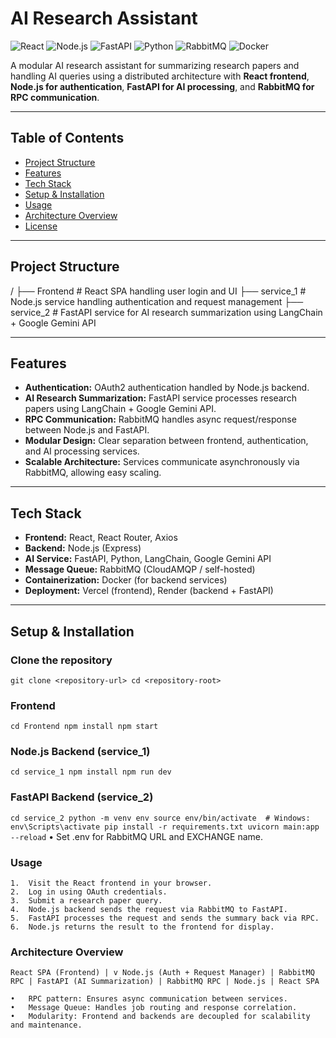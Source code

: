 # AI Research Assistant

![React](https://img.shields.io/badge/React-17.0.2-blue?logo=react) 
![Node.js](https://img.shields.io/badge/Node.js-18-green?logo=node.js) 
![FastAPI](https://img.shields.io/badge/FastAPI-0.100.0-lightgrey?logo=fastapi) 
![Python](https://img.shields.io/badge/Python-3.13-yellow?logo=python) 
![RabbitMQ](https://img.shields.io/badge/RabbitMQ-3.11-orange?logo=rabbitmq) 
![Docker](https://img.shields.io/badge/Docker-24-blue?logo=docker)

A modular AI research assistant for summarizing research papers and handling AI queries using a distributed architecture with **React frontend**, **Node.js for authentication**, **FastAPI for AI processing**, and **RabbitMQ for RPC communication**.

---

## Table of Contents
- [Project Structure](#project-structure)  
- [Features](#features)  
- [Tech Stack](#tech-stack)  
- [Setup & Installation](#setup--installation)  
- [Usage](#usage)  
- [Architecture Overview](#architecture-overview)  
- [License](#license)  

---

## Project Structure
/
├── Frontend            # React SPA handling user login and UI
├── service_1           # Node.js service handling authentication and request management
├── service_2           # FastAPI service for AI research summarization using LangChain + Google Gemini API

---

## Features
- **Authentication:** OAuth2 authentication handled by Node.js backend.  
- **AI Research Summarization:** FastAPI service processes research papers using LangChain + Google Gemini API.  
- **RPC Communication:** RabbitMQ handles async request/response between Node.js and FastAPI.  
- **Modular Design:** Clear separation between frontend, authentication, and AI processing services.  
- **Scalable Architecture:** Services communicate asynchronously via RabbitMQ, allowing easy scaling.  

---

## Tech Stack
- **Frontend:** React, React Router, Axios  
- **Backend:** Node.js (Express)  
- **AI Service:** FastAPI, Python, LangChain, Google Gemini API  
- **Message Queue:** RabbitMQ (CloudAMQP / self-hosted)  
- **Containerization:** Docker (for backend services)  
- **Deployment:** Vercel (frontend), Render (backend + FastAPI)  

---

## Setup & Installation

### Clone the repository
`git clone <repository-url>
cd <repository-root>`
### Frontend
`cd Frontend
npm install
npm start`

### Node.js Backend (service_1)

`
cd service_1
npm install
npm run dev
`

### FastAPI Backend (service_2)
`
cd service_2
python -m venv env
source env/bin/activate  # Windows: env\Scripts\activate
pip install -r requirements.txt
uvicorn main:app --reload
`
	•	Set .env for RabbitMQ URL and EXCHANGE name.


### Usage
	1.	Visit the React frontend in your browser.
	2.	Log in using OAuth credentials.
	3.	Submit a research paper query.
	4.	Node.js backend sends the request via RabbitMQ to FastAPI.
	5.	FastAPI processes the request and sends the summary back via RPC.
	6.	Node.js returns the result to the frontend for display.

### Architecture Overview
`
React SPA (Frontend)
       |
       v
Node.js (Auth + Request Manager)
       |
  RabbitMQ RPC
       |
FastAPI (AI Summarization)
       |
  RabbitMQ RPC
       |
Node.js
       |
React SPA
`

	•	RPC pattern: Ensures async communication between services.
	•	Message Queue: Handles job routing and response correlation.
	•	Modularity: Frontend and backends are decoupled for scalability and maintenance.
